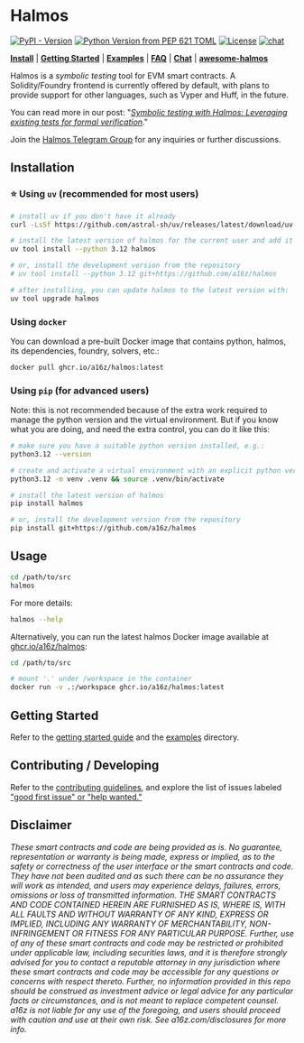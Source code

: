 # Halmos

[![PyPI - Version](https://img.shields.io/pypi/v/halmos)](https://pypi.org/project/halmos)
[![Python Version from PEP 621 TOML](https://img.shields.io/python/required-version-toml?tomlFilePath=https%3A%2F%2Fraw.githubusercontent.com%2Fa16z%2Fhalmos%2Frefs%2Fheads%2Fmain%2Fpyproject.toml)](https://github.com/a16z/halmos)
[![License](https://img.shields.io/github/license/a16z/halmos)](https://github.com/a16z/halmos/blob/main/LICENSE)
[![chat](https://img.shields.io/badge/chat-telegram-blue)](https://t.me/+4UhzHduai3MzZmUx)

[**Install**](https://github.com/a16z/halmos?tab=readme-ov-file#installation)
| [**Getting Started**](https://github.com/a16z/halmos/blob/main/docs/getting-started.md)
| [**Examples**](https://github.com/a16z/halmos/blob/main/examples/README.md)
| [**FAQ**](https://github.com/a16z/halmos/wiki/FAQ)
| [**Chat**][chat]
| [**awesome-halmos**](https://github.com/redtrama/awesome-halmos)

Halmos is a _symbolic testing_ tool for EVM smart contracts. A Solidity/Foundry frontend is currently offered by default, with plans to provide support for other languages, such as Vyper and Huff, in the future.

You can read more in our post: "_[Symbolic testing with Halmos: Leveraging existing tests for formal verification][post]_."

Join the [Halmos Telegram Group][chat] for any inquiries or further discussions.

[post]: https://a16zcrypto.com/symbolic-testing-with-halmos-leveraging-existing-tests-for-formal-verification/
[chat]: https://t.me/+4UhzHduai3MzZmUx

## Installation

### ⭐ Using `uv` (recommended for most users)

```sh
# install uv if you don't have it already
curl -LsSf https://github.com/astral-sh/uv/releases/latest/download/uv-installer.sh | sh

# install the latest version of halmos for the current user and add it to PATH
uv tool install --python 3.12 halmos

# or, install the development version from the repository
# uv tool install --python 3.12 git+https://github.com/a16z/halmos

# after installing, you can update halmos to the latest version with:
uv tool upgrade halmos
```

### Using `docker`

You can download a pre-built Docker image that contains python, halmos, its dependencies, foundry, solvers, etc.:

```sh
docker pull ghcr.io/a16z/halmos:latest
```

### Using `pip` (for advanced users)

Note: this is not recommended because of the extra work required to manage the python version and the virtual environment. But if you know what you are doing, and need the extra control, you can do it like this:

```sh
# make sure you have a suitable python version installed, e.g.:
python3.12 --version

# create and activate a virtual environment with an explicit python version
python3.12 -m venv .venv && source .venv/bin/activate

# install the latest version of halmos
pip install halmos

# or, install the development version from the repository
pip install git+https://github.com/a16z/halmos
```

## Usage

```sh
cd /path/to/src
halmos
```

For more details:

```sh
halmos --help
```

Alternatively, you can run the latest halmos Docker image available at [ghcr.io/a16z/halmos](https://ghcr.io/a16z/halmos):

```sh
cd /path/to/src

# mount '.' under /workspace in the container
docker run -v .:/workspace ghcr.io/a16z/halmos:latest
```

## Getting Started

Refer to the [getting started guide](docs/getting-started.md) and the [examples](examples/README.md) directory.

## Contributing / Developing

Refer to the [contributing guidelines](CONTRIBUTING.md), and explore the list of issues labeled ["good first issue" or "help wanted."][issues]

[issues]: https://github.com/a16z/halmos/issues?q=is%3Aopen+is%3Aissue+label%3A%22good+first+issue%22%2C%22help+wanted%22

## Disclaimer

_These smart contracts and code are being provided as is. No guarantee, representation or warranty is being made, express or implied, as to the safety or correctness of the user interface or the smart contracts and code. They have not been audited and as such there can be no assurance they will work as intended, and users may experience delays, failures, errors, omissions or loss of transmitted information. THE SMART CONTRACTS AND CODE CONTAINED HEREIN ARE FURNISHED AS IS, WHERE IS, WITH ALL FAULTS AND WITHOUT WARRANTY OF ANY KIND, EXPRESS OR IMPLIED, INCLUDING ANY WARRANTY OF MERCHANTABILITY, NON-INFRINGEMENT OR FITNESS FOR ANY PARTICULAR PURPOSE. Further, use of any of these smart contracts and code may be restricted or prohibited under applicable law, including securities laws, and it is therefore strongly advised for you to contact a reputable attorney in any jurisdiction where these smart contracts and code may be accessible for any questions or concerns with respect thereto. Further, no information provided in this repo should be construed as investment advice or legal advice for any particular facts or circumstances, and is not meant to replace competent counsel. a16z is not liable for any use of the foregoing, and users should proceed with caution and use at their own risk. See a16z.com/disclosures for more info._

